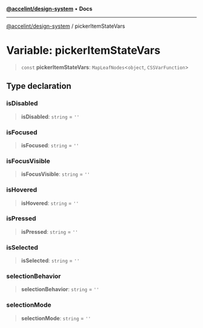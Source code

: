 [**@accelint/design-system**](../README.md) • **Docs**

***

[@accelint/design-system](../README.md) / pickerItemStateVars

# Variable: pickerItemStateVars

> `const` **pickerItemStateVars**: `MapLeafNodes`\<`object`, `CSSVarFunction`\>

## Type declaration

### isDisabled

> **isDisabled**: `string` = `''`

### isFocused

> **isFocused**: `string` = `''`

### isFocusVisible

> **isFocusVisible**: `string` = `''`

### isHovered

> **isHovered**: `string` = `''`

### isPressed

> **isPressed**: `string` = `''`

### isSelected

> **isSelected**: `string` = `''`

### selectionBehavior

> **selectionBehavior**: `string` = `''`

### selectionMode

> **selectionMode**: `string` = `''`
